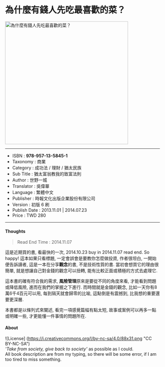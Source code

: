# 為什麼有錢人先吃最喜歡的菜？

<img src="https://github.com/duckscofield/book/blob/master/images/2014.978-957-13-5845-1.jpg" alt="為什麼有錢人先吃最喜歡的菜？" width="400px">

---

+ ISBN         : **978-957-13-5845-1**
+ Taxonomy     : 商業
+ Category     : 成功法 / 理財 / 猶太民族
+ Sub Title    : 猶太富翁教我的致富法則
+ Author       : 世野一城
+ Translator   : 吳偉華
+ Language     : 繁體中文
+ Publisher    : 時報文化出版企業股份有限公司
+ Version      : 初版 6 刷
+ Publish Date : 2013.11.01 | 2014.07.23
+ Price        : TWD 280

---

#### Thoughts

> Read End Time : 2014.11.07

這是近期買的書, 看最快的一次, 2014.10.23 buy in 2014.11.07 read end. So happy! 這本如果只看標題, 一定會誤會是要教你怎麼做投資, 作者很坦白, 一開始便告訴讀者, 這是一本在分享**觀念**的書, 不是技術性質的書. 當初會想買它的理由很簡單, 就是想讓自己對金錢的觀念可以扭轉, 能有比較正面或積極的方式去處理它.

這本書的確有符合我的需求, **風險管理**原來是要從不同的角度來看, 才能看到問題或降低風險, 進而在我們的掌握之下進行. 而時間就是金錢的觀念, 比如一天你有8萬6千4百元可以用, 每到隔天就會歸零的比喻, 這點倒是有震撼到, 比我想的重要還要更深層.

本書都是以條列式來闡述, 看完一項感覺篇幅有點太短, 故事或案例可以再多一點或明確一些, 才更能懂一件事情的問題所在.

#### About

![License] (https://i.creativecommons.org/l/by-nc-sa/4.0/88x31.png "CC BY-NC-SA")  
*'Take from society, give back to society'* as possible as I could.  
All book description are from my typing, so there will be some error, if I am too tired to miss something.
